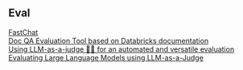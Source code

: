 ## Eval
 
[FastChat](https://github.com/lm-sys/FastChat)  
[Doc QA Evaluation Tool based on Databricks documentation](https://github.com/databrickslabs/doc-qa/tree/main)  
[Using LLM-as-a-judge 🧑‍⚖️ for an automated and versatile evaluation](https://huggingface.co/learn/cookbook/llm_judge)  
[Evaluating Large Language Models using LLM-as-a-Judge](https://github.com/aws-samples/evaluating-large-language-models-using-llm-as-a-judge)  


